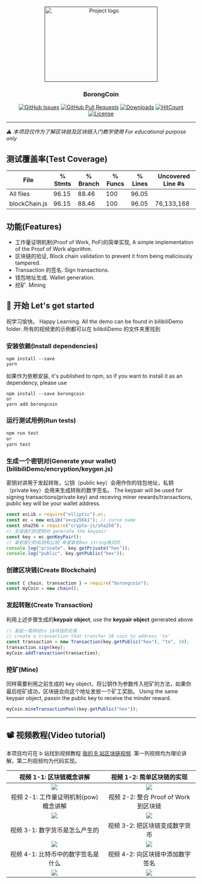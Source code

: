 <p align="center">
  <a href="" rel="noopener">
 <img width=300 height=200 src="https://www.investcyprus.org.cy/rails/active_storage/representations/eyJfcmFpbHMiOnsibWVzc2FnZSI6IkJBaHBBZVE9IiwiZXhwIjpudWxsLCJwdXIiOiJibG9iX2lkIn19--63169204734fc4159cf3c27c2c87146c82ad5b31/eyJfcmFpbHMiOnsibWVzc2FnZSI6IkJBaDdCam9MY21WemFYcGxTU0lNTmpRd2VEUTRNQVk2QmtWVSIsImV4cCI6bnVsbCwicHVyIjoidmFyaWF0aW9uIn19--4521a24c165de33d1b452a4a2b25f793dc0ec8ca/blockchain.jpg" alt="Project logo"></a>
</p>

<h3 align="center">BorongCoin</h3>

<div align="center">

[![GitHub Issues](https://img.shields.io/github/issues/ycraaron/BorongCoin.svg)](https://github.com/ycraaron/BorongCoin/issues)
[![GitHub Pull Requests](https://img.shields.io/github/issues-pr/ycraaron/BorongCoin.svg)](https://github.com/ycraaron/BorongCoin/pulls)
[![Downloads](https://img.shields.io/npm/dm/borongcoin.svg)](https://img.shields.io/npm/dm/borongcoin.svg)
[![HitCount](http://hits.dwyl.io/aravindnc/borongcoin.svg)](http://hits.dwyl.io/ycraaron/borongcoin)
[![License](https://img.shields.io/badge/license-MIT-blue.svg)](/LICENSE)

</div>

---

_⚠️ 本项目仅作为了解区块链及区块链入门教学使用 For educational purpose only_

## 测试覆盖率(Test Coverage)

| File          | % Stmts | % Branch | % Funcs | % Lines | Uncovered Line #s |
| ------------- | ------- | -------- | ------- | ------- | ----------------- |
| All files     | 96.15   | 88.46    | 100     | 96.05   |
| blockChain.js | 96.15   | 88.46    | 100     | 96.05   | 76,133,168        |

## 功能(Features)

- 工作量证明机制(Proof of Work, PoF)的简单实现, A simple implementation of the Proof of Work algorithm.
- 区块链的验证, Block chain validation to prevent it from being maliciously tampered.
- Transaction 的签名. Sign transactions.
- 钱包地址生成. Wallet generation.
- 挖矿. Mining

## 🦊 开始 Let's get started <a name = "getting_started"></a>

祝学习愉快。
Happy Learning.
All the demo can be found in bilibiliDemo folder. 所有的视频里的示例都可以在 bilibiliDemo 的文件夹里找到

### 安装依赖(Install dependencies)

```
npm install --save
yarn
```

如果作为依赖安装, it's published to npm, so if you want to install it as an dependency, please use

```
npm install --save borongcoin
or
yarn add borongcoin
```

### 运行测试用例(Run tests)

```cmd
npm run test
or
yarn test
```

### 生成一个密钥对(Generate your wallet)(bilibiliDemo/encryption/keygen.js)

密钥对讲用于发起转账，公钥（public key）会用作你的钱包地址，私钥（private key）会用来生成转账的数字签名。
The keypair will be used for signing transactions(private key) and receving miner rewards/transactions, public key will be your wallet address.

```js
const ecLib = require("elliptic").ec;
const ec = new ecLib("secp256k1"); // curve name
const sha256 = require("crypto-js/sha256");
// 生成我们的密钥对 generate the keypair
const key = ec.genKeyPair();
// 拿到我们的私钥和公钥 希望拿到hex string格式的
console.log("private", key.getPrivate("hex"));
console.log("public", key.getPublic("hex"));
```

### 创建区块链(Create Blockchain)

```js
const { chain, transaction } = require("borongcoin");
const myCoin = new chain();
```

### 发起转账(Create Transaction)

利用上述步骤生成的**keypair object**, use the **keypair object** generated above

```js
// 发起一笔转给to 10块钱的交易
// create a transaction that transfer 10 coin to address 'to'
const transaction = new Transaction(key.getPublic("hex"), "to", 10);
transaction.sign(key);
myCoin.addTransaction(transaction);
```

### 挖矿(Mine)

同样需要利用之前生成的 key object，将公钥作为参数传入挖矿的方法，如果你最后挖矿成功，区块链会向这个地址发放一个矿工奖励。
Using the same keypair object, passin the public key to receive the minder reward.

```js
myCoin.mineTransactionPool(key.getPublic("hex"));
```

---

## 📽 视频教程(Video tutorial)

本项目均可在 b 站找到视频教程 [我的 B 站区块链视频](https://space.bilibili.com/43276908/video?keyword=%E5%8C%BA%E5%9D%97%E9%93%BE). 第一列视频均为理论讲解，第二列视频均为代码实现。

|                                                                视频 1-1: 区块链概念讲解                                                                |                                                                              视频 1-2: 简单区块链的实现                                                                               |
| :----------------------------------------------------------------------------------------------------------------------------------------------------: | :-----------------------------------------------------------------------------------------------------------------------------------------------------------------------------------: |
| [![](https://i1.hdslb.com/bfs/archive/45e93b8158da8a8e9cac011d3b3b96898ba32d4e.jpg@380w_240h_100Q_1c.webp)](https://www.bilibili.com/video/av75077145) |                [![](https://i2.hdslb.com/bfs/archive/923220116b7587df8d995e27b2db096fd3c2984a.jpg@380w_240h_100Q_1c.webp)](https://www.bilibili.com/video/av78391502)                 |
|                                                         视频 2-1: 工作量证明机制(pow)概念讲解                                                          |                                                                         视频 2-2: 整合 Proof of Work 到区块链                                                                         |
| [![](https://i2.hdslb.com/bfs/archive/ba4a0629d07ccc986e00f0a02e38382fc3d7790b.jpg@380w_240h_100Q_1c.webp)](https://www.bilibili.com/video/av75755443) |                [![](https://i2.hdslb.com/bfs/archive/e23df57e813a458c347edbc06df66157e30d931a.jpg@380w_240h_100Q_1c.webp)](https://www.bilibili.com/video/av80091680)                 |
|                                                             视频 3-1: 数字货币是怎么产生的                                                             |                                                                            视频 3-2: 把区块链变成数字货币                                                                             |
| [![](https://i2.hdslb.com/bfs/archive/e2810bd35fd43d5e6285703a9ac92893ab67cb5c.jpg@380w_240h_100Q_1c.webp)](https://www.bilibili.com/video/av87698079) |                [![](https://i0.hdslb.com/bfs/archive/b74ad2337cfd2042bc8bf3c8d8f9cf8f2972b897.jpg@380w_240h_100Q_1c.webp)](https://www.bilibili.com/video/av88477333)                 |
|                                                           视频 4-1: 比特币中的数字签名是什么                                                           |                                                                           视频 4-2: 向区块链中添加数字签名                                                                            |
|      [![](https://i2.hdslb.com/bfs/archive/90c6b534c8334136f0f21407861d1e3faaf86cb4.jpg_320x200.jpg)](https://www.bilibili.com/video/av97462177/)      | [![](https://i0.hdslb.com/bfs/archive/114e8bc5d21bced334a4d0662544a6c9974d4903.jpg_320x200.jpg?version=7e13c48b1154f692dbb30016db96c21e)](https://www.bilibili.com/video/av98365204/) |
